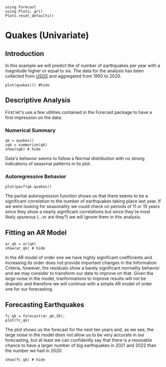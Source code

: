 ```@setup examples
using Forecast
using Plots; gr()
Plots.reset_defaults()
```
# Quakes (Univariate)

## Introduction
In this example we will predict the of number of earthquakes per year with a magnitude higher or equal to six. The data for the analysis has been collected from [USGS](https://earthquake.usgs.gov/) and aggregated from 1950 to 2020.

```@example examples
plot(quakes()) #hide
```
## Descriptive Analysis
First let's use a few utilities contained in the Forecast package to have a first impression on the data:

### Numerical Summary
```@example examples
qk = quakes()
sqk = summarize(qk)
show(sqk) # hide
```
Data's behavior seems to follow a Normal distribution with no strong indications of seasonal patterns in its plot.

### Autoregressive Behavior
```@example examples
plot(pacf(qk.quakes))
```
The partial autoregression function shows us that there seems to be a significant correlation to the number of earthquakes taking place last year. If we were looking for seasonality we could check on periods of 11 or 15 years since they show a nearly significant correlations but since they're most likely spureous (...or are they?) we will ignore them in this analysis.

## Fitting an AR Model
```@example examples
ar_qk = ar(qk)
show(ar_qk) # hide
```
In the AR model of order one we have highly significant coefficients and increasing its order does not provide important changes in the Information Criteria, however, the residuals show a barely significant normality behavior and we may consider to transform our data to improve on that. 
Given tha large noise in the model, tranformations to improve results will not be dramatic and therefore we will continue with a simple AR model of order one for our forecasting.


## Forecasting Earthquakes
```@example examples
fc_qk = forecast(ar_qk,10);
plot(fc_qk)
```
The plot shows us the forecast for the next ten years and, as we see, the large noise in the model does not allow us to be very accurate in our forecasting, but at least we can confidently say that there is a resonable chance to have a larger number of big earthquakes in 2021 and 2022 than the number we had in 2020.

```@example examples
show(fc_qk) # hide
```
